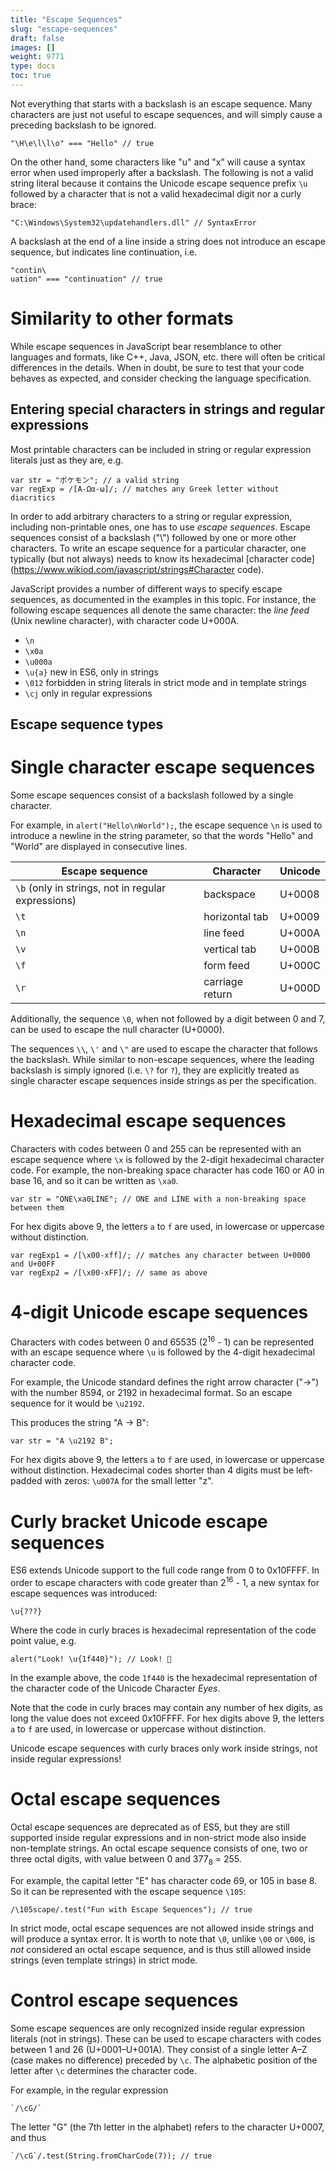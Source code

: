 ```yaml
---
title: "Escape Sequences"
slug: "escape-sequences"
draft: false
images: []
weight: 9771
type: docs
toc: true
---
```


Not everything that starts with a backslash is an escape sequence.
Many characters are just not useful to escape sequences, and will simply cause a preceding backslash to be ignored.

    "\H\e\l\l\o" === "Hello" // true

On the other hand, some characters like "u" and "x" will cause a syntax error when used improperly after a backslash.
The following is not a valid string literal because it contains the Unicode escape sequence prefix `\u` followed by a character that is not a valid hexadecimal digit nor a curly brace:

    "C:\Windows\System32\updatehandlers.dll" // SyntaxError

A backslash at the end of a line inside a string does not introduce an escape sequence, but indicates line continuation, i.e.

    "contin\
    uation" === "continuation" // true

# Similarity to other formats

While escape sequences in JavaScript bear resemblance to other languages and formats, like C++, Java, JSON, etc. there will often be critical differences in the details. When in doubt, be sure to test that your code behaves as expected, and consider checking the language specification.

## Entering special characters in strings and regular expressions
Most printable characters can be included in string or regular expression literals just as they are, e.g.

    var str = "ポケモン"; // a valid string
    var regExp = /[Α-Ωα-ω]/; // matches any Greek letter without diacritics

In order to add arbitrary characters to a string or regular expression, including non-printable ones, one has to use _escape sequences_. Escape sequences consist of a backslash ("\\") followed by one or more other characters. To write an escape sequence for a particular character, one typically (but not always) needs to know its hexadecimal [character code](https://www.wikiod.com/javascript/strings#Character code).

JavaScript provides a number of different ways to specify escape sequences, as documented in the examples in this topic. For instance, the following escape sequences all denote the same character: the _line feed_ (Unix newline character), with character code U+000A.

* `\n`
* `\x0a`
* `\u000a`
* `\u{a}` new in ES6, only in strings
* `\012` forbidden in string literals in strict mode and in template strings
* `\cj` only in regular expressions


## Escape sequence types
# Single character escape sequences

Some escape sequences consist of a backslash followed by a single character.

For example, in `alert("Hello\nWorld");`, the escape sequence `\n` is used to introduce a newline in the string parameter, so that the words "Hello" and "World" are displayed in consecutive lines.

| Escape sequence                                    | Character       | Unicode |
| -------------------------------------------------- | --------------- | ------- |
| `\b` (only in strings, not in regular expressions) | backspace       | U+0008  |
| `\t`                                               | horizontal tab  | U+0009  |
| `\n`                                               | line feed       | U+000A  |
| `\v`                                               | vertical tab    | U+000B  |
| `\f`                                               | form feed       | U+000C  |
| `\r`                                               | carriage return | U+000D  |

Additionally, the sequence `\0`, when not followed by a digit between 0 and 7, can be used to escape the null character (U+0000).

The sequences `\\`, `\'` and `\"` are used to escape the character that follows the backslash. While similar to non-escape sequences, where the leading backslash is simply ignored (i.e. `\?` for `?`), they are explicitly treated as single character escape sequences inside strings as per the specification.

# Hexadecimal escape sequences

Characters with codes between 0 and 255 can be represented with an escape sequence where `\x` is followed by the 2-digit hexadecimal character code. For example, the non-breaking space character has code 160 or A0 in base 16, and so it can be written as `\xa0`.

    var str = "ONE\xa0LINE"; // ONE and LINE with a non-breaking space between them

For hex digits above 9, the letters `a` to `f` are used, in lowercase or uppercase without distinction.

    var regExp1 = /[\x00-xff]/; // matches any character between U+0000 and U+00FF
    var regExp2 = /[\x00-xFF]/; // same as above

# 4-digit Unicode escape sequences

Characters with codes between 0 and 65535 (2<sup>16</sup> - 1) can be represented with an escape sequence where `\u` is followed by the 4-digit hexadecimal character code.

For example, the Unicode standard defines the right arrow character ("→") with the number 8594, or 2192 in hexadecimal format. So an escape sequence for it would be `\u2192`.
 
This produces the string "A → B":

    var str = "A \u2192 B";

For hex digits above 9, the letters `a` to `f` are used, in lowercase or uppercase without distinction. 
Hexadecimal codes shorter than 4 digits must be left-padded with zeros: `\u007A` for the small letter "z".

# Curly bracket Unicode escape sequences

<!-- if version [gte 6] -->

ES6 extends Unicode support to the full code range from 0 to 0x10FFFF.
In order to escape characters with code greater than 2<sup>16</sup> - 1, a new syntax for escape sequences was introduced:

    \u{???}

Where the code in curly braces is hexadecimal representation of the code point value, e.g.

    alert("Look! \u{1f440}"); // Look! 👀

In the example above, the code `1f440` is the hexadecimal representation of the character code of the Unicode Character _Eyes_.

Note that the code in curly braces may contain any number of hex digits, as long the value does not exceed 0x10FFFF. For hex digits above 9, the letters `a` to `f` are used, in lowercase or uppercase without distinction.

Unicode escape sequences with curly braces only work inside strings, not inside regular expressions!

<!-- end version if -->

# Octal escape sequences

Octal escape sequences are deprecated as of ES5, but they are still supported inside regular expressions and in non-strict mode also inside non-template strings. An octal escape sequence consists of one, two or three octal digits, with value between 0 and 377<sub>8</sub> = 255.

For example, the capital letter "E" has character code 69, or 105 in base 8. So it can be represented with the escape sequence `\105`:

    /\105scape/.test("Fun with Escape Sequences"); // true

In strict mode, octal escape sequences are not allowed inside strings and will produce a syntax error. It is worth to note that `\0`, unlike `\00` or `\000`, is *not* considered an octal escape sequence, and is thus still allowed inside strings (even template strings) in strict mode.

# Control escape sequences

Some escape sequences are only recognized inside regular expression literals (not in strings). These can be used to escape characters with codes between 1 and 26 (U+0001–U+001A). They consist of a single letter A–Z (case makes no difference) preceded by `\c`. The alphabetic position of the letter after `\c` determines the character code.

For example, in the regular expression

    `/\cG/`

The letter "G" (the 7th letter in the alphabet) refers to the character U+0007, and thus

    `/\cG`/.test(String.fromCharCode(7)); // true






